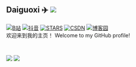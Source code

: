 <!--
**Ehco1996/Ehco1996** is a ✨ _special_ ✨ repository because its `README.md` (this file) appears on your GitHub profile.

Here are some ideas to get you started:

* 🔭 I’m currently working on ...
* 🌱 I’m currently learning ...
* 👯 I’m looking to collaborate on ...
* 🤔 I’m looking for help with ...
* 💬 Ask me about ...
* 📫 How to reach me: ...
* 😄 Pronouns: ...
* ⚡ Fun fact: ...
-->

## Daiguoxi ✈️ ![](https://views.whatilearened.today/views/github/daiguoxi/daiguoxi.svg)
[![B站](https://img.shields.io/badge/B站-DGX杂学-green)](https://space.bilibili.com/449154488) [![抖音](https://img.shields.io/badge/抖音-DG息-blue)](https://v.douyin.com/dGAUBc3/) [![STARS](https://img.shields.io/github/stars/daiguoxi/bilibili_api?color=yellow&label=Github%20Stars)](https://github.com/daiguoxi/bilibili_api/stargazers) [![CSDN](https://img.shields.io/badge/CSDN-DG息-red)](https://blog.csdn.net/dgxl22) [![博客园](https://img.shields.io/badge/博客园-DGX杂学-blue)](https://www.cnblogs.com/yeu4h3uh2/) 
</br>
欢迎来到我的主页！ Welcome to my GitHub profile!



<img id="img" class="style-scope yt-img-shadow" alt="" height="16" width="16" src="https://encrypted-tbn0.gstatic.com/favicon-tbn?q=tbn:ANd9GcSdt30FcA6UlRMXZik_Oq-RRg_WA51udXuTuTlApoQXdtCdfuvoY_Mh44vwdF2KfUJAYaEAfl4Ooa27f80gesipIyfB3m0OxA" href="https://space.bilibili.com/449154488">



![](https://github-readme-stats.vercel.app/api?username=daiguoxi&show_icons=true&line_height=21&show_icons=true&theme=vue&hide_border=true)
![](https://github-readme-stats.vercel.app/api/top-langs/?username=daiguoxi&show_icons=true&layout=compact&theme=vue&hide_border=true&hide=html,css)

<!-- * 🔭 I’m currently working at [PingCAP](https://pingcap.com/)

* 🌱 I’m currently using `GoLang` `Python` <del>`java`</del> `k8s/rancher`

* ✈️ Open to Remote Job Opportunities 🍻

* 👀 Feel free to contact me via [Telegram](https://t.me/Ehco1996) -->
